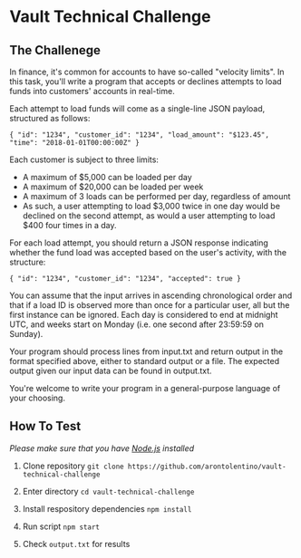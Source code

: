 # Vault Technical Challenge

## The Challenege

In finance, it's common for accounts to have so-called "velocity limits". In this task, you'll write a program that accepts or declines attempts to load funds into customers' accounts in real-time.

Each attempt to load funds will come as a single-line JSON payload, structured as follows:

`{ "id": "1234", "customer_id": "1234", "load_amount": "$123.45", "time": "2018-01-01T00:00:00Z" }`

Each customer is subject to three limits:

- A maximum of $5,000 can be loaded per day
- A maximum of $20,000 can be loaded per week
- A maximum of 3 loads can be performed per day, regardless of amount
- As such, a user attempting to load $3,000 twice in one day would be declined on the second attempt, as would a user attempting to load $400 four times in a day.

For each load attempt, you should return a JSON response indicating whether the fund load was accepted based on the user's activity, with the structure:

`{ "id": "1234", "customer_id": "1234", "accepted": true }`

You can assume that the input arrives in ascending chronological order and that if a load ID is observed more than once for a particular user, all but the first instance can be ignored. Each day is considered to end at midnight UTC, and weeks start on Monday (i.e. one second after 23:59:59 on Sunday).

Your program should process lines from input.txt and return output in the format specified above, either to standard output or a file. The expected output given our input data can be found in output.txt.

You're welcome to write your program in a general-purpose language of your choosing.

## How To Test

_Please make sure that you have [Node.js](https://nodejs.org) installed_

1. Clone repository
`git clone https://github.com/arontolentino/vault-technical-challenge`

2. Enter directory
`cd vault-technical-challenge`

3. Install respository dependencies
`npm install`

4. Run script
`npm start`

5. Check `output.txt` for results
